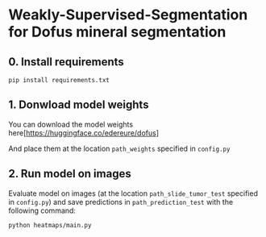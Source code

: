 # Weakly-Supervised-Segmentation for Dofus mineral segmentation

## 0. Install requirements

```pip install requirements.txt```

## 1. Donwload model weights

You can download the model weights here[https://huggingface.co/edereure/dofus]

And place them at the location `path_weights` specified in `config.py`

## 2. Run model on images

Evaluate model on images (at the location `path_slide_tumor_test` specified in `config.py`) and save predictions in `path_prediction_test` with the following command:

```python heatmaps/main.py```


